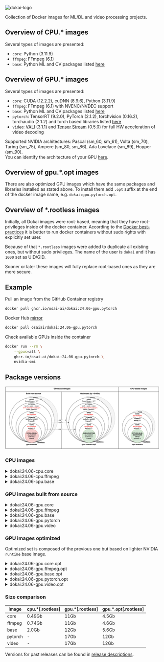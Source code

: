 ![dokai-logo](https://raw.githubusercontent.com/osai-ai/dokai/master/pics/dokai-logo.png)

Collection of Docker images for ML/DL and video processing projects.

## Overview of CPU.* images

Several types of images are presented:

* `core`: Python (3.11.9)
* `ffmpeg`: FFmpeg (6.1)
* `base`: Python ML and CV packages listed [here](requirements/pip/base.txt)

## Overview of GPU.* images

Several types of images are presented:

* `core`: CUDA (12.2.2), cuDNN (8.9.6), Python (3.11.9)
* `ffmpeg`: FFmpeg (6.1) with NVENC/NVDEC support
* `base`: Python ML and CV packages listed [here](requirements/pip/base.txt)
* `pytorch`: TensorRT (9.2.0), PyTorch (2.1.2), torchvision (0.16.2), torchaudio (2.1.2) and torch based libraries listed [here](requirements/pip/pytorch.txt)
* `video`: [VALI](https://github.com/RomanArzumanyan/VALI) (3.1.1) and [Tensor Stream](https://github.com/osai-ai/tensor-stream) (0.5.0) for full HW acceleration of video decoding 

Supported NVIDIA architectures: Pascal (sm_60, sm_61), Volta (sm_70), Turing (sm_75), Ampere (sm_80, sm_86), Ada Lovelace (sm_89), Hopper (sm_90).  
You can identify the architecture of your GPU [here](https://arnon.dk/matching-sm-architectures-arch-and-gencode-for-various-nvidia-cards/).

## Overview of gpu.*.opt images

There are also optimized GPU images which have the same packages and libraries installed as stated above.
To install them add `.opt` suffix at the end of the docker image name, e.g. `dokai:gpu.pytorch.opt`.

## Overview of *.rootless images

Initially, all Dokai images were root-based, meaning that they have root-privileges inside of the docker container.
According to the [Docker best-practices](https://docs.docker.com/build/building/best-practices/#user)
it is better to run docker containers without sudo rights with explicitly set user.

Because of that `*.rootless` images were added to duplicate all existing ones, but without sudo privileges.
The name of the user is `dokai` and it has `1000` set as UID/GID.

Sooner or later these images will fully replace root-based ones as they are more secure.

## Example

Pull an image from the GitHub Container registry
```bash
docker pull ghcr.io/osai-ai/dokai:24.06-gpu.pytorch
```

Docker Hub [mirror](https://hub.docker.com/r/osaiai/dokai/tags)
```bash
docker pull osaiai/dokai:24.06-gpu.pytorch
```

Check available GPUs inside the container
```bash
docker run --rm \
    --gpus=all \
    ghcr.io/osai-ai/dokai:24.06-gpu.pytorch \
    nvidia-smi
```

## Package versions

![img.png](pics/comparison.png)

### CPU images

<details><summary>dokai:24.06-cpu.core</summary>
<p>

[ghcr.io/osai-ai/dokai:24.06-cpu.core](https://github.com/osai-ai/dokai/pkgs/container/dokai)

Image based on `python:3.11.9-slim-bookworm` which includes:

- Debian Bookworm Operational System;
- Python 3.11.9;
- etc..

On top of that packages are installed, here's a brief description and purpose of each:

**Utilities:**
- **nano, vim, tmux** are text editors and terminal multiplexers used for editing files and managing terminal sessions.
- **unzip** is a utility used to decompress ZIP archives, commonly used for extracting files from compressed archives.
- **git** is a distributed version control system used for tracking changes in source code during software development.
- **wget, curl** are command-line tools used for downloading files from the internet, commonly used in scripts and automation tasks.
- **htop** is interactive system monitoring tool used for displaying system resource usage.
- **sysstat** collects and reports system performance statistics, including CPU, memory, and disk usage.

</p>
</details>

<details><summary>dokai:24.06-cpu.ffmpeg</summary>
<p>

[ghcr.io/osai-ai/dokai:24.06-cpu.ffmpeg](https://github.com/osai-ai/dokai/pkgs/container/dokai)

Image based on `dokai:24.06-cpu.core`:

Additionally, installed:

- FFmpeg (n6.1)

</p>
</details>

<details><summary>dokai:24.06-cpu.base</summary>
<p>

[ghcr.io/osai-ai/dokai:24.06-cpu.base](https://github.com/osai-ai/dokai/pkgs/container/dokai)

Image based on `dokai:24.06-cpu.ffmpeg`:

Additionally, installed:

- Python ML and CV packages: [requirements.txt](requirements/pip/base.txt)

</p>
</details>

### GPU images built from source

<details><summary>dokai:24.06-gpu.core</summary>
<p>

[ghcr.io/osai-ai/dokai:24.06-gpu.core](https://github.com/osai-ai/dokai/pkgs/container/dokai)

Image based on `nvidia/cuda:12.2.2-cudnn8-devel-ubuntu22.04` which includes:

- Ubuntu 22.04 Operational System;
- CUDA (12.2.2);
- cuDNN (8.9.6);
- NVCC;
- etc..

On top of that packages are installed, here's a brief description and purpose of each:

**Python (3.11.9):**
- **python3.11** is a programming language used for scripting and software development.
- **python3.11-dev** contains header files and development tools for building Python extensions.
- **python3.11-distutils** contains utilities for distributing and installing Python packages.
- **python3.11-tk** contains Tkinter, a GUI toolkit for Python.

**Builders, configurators and compilers:**
- **build-essential** package contains essential tools required for building software on Ubuntu, including compilers (gcc, g++, etc.) and build-related tools.
- **Yasm and nasm** are assemblers used for compiling assembly language code into machine-readable format, commonly used in building software.
- **Ninja** is a small build system that is fast and efficient, used as an alternative to GNU Make in some projects.
- **cmake** is a cross-platform build system generator used to control the software compilation process using simple platform-independent configuration files.
- **pkgconf** is a package configuration system used to help locate and configure libraries needed for building software.
- **gfortran** is a GNU Fortran compiler used for compiling Fortran code.
- **autoconf and libtool** are tools for generating configure scripts and managing software builds on various platforms.

**Utilities:**
- **nano, vim, tmux** are text editors and terminal multiplexers used for editing files and managing terminal sessions.
- **unzip** is a utility used to decompress ZIP archives, commonly used for extracting files from compressed archives.
- **git** is a distributed version control system used for tracking changes in source code during software development.
- **wget, curl** are command-line tools used for downloading files from the internet, commonly used in scripts and automation tasks.
- **htop and nvtop** are interactive system monitoring tools used for displaying system resource usage.
- **sysstat** collects and reports system performance statistics, including CPU, memory, and disk usage.

**Libraries:**
- **libsm6, libxext6, libxrender1, libgl1-mesa-glx** libraries for X Window System used for rendering graphics and managing graphical applications.
- **libtcmalloc-minimal4** is a memory allocation library, providing optimized memory management functions.
- **libx264-dev** is a library for encoding H.264 video streams.
- **libsndfile1** is a library for reading and writing audio files.
- **libssl-dev** is a development package for OpenSSL, providing cryptographic functions.
- **libpng-dev and libjpeg-dev** are development libraries for handling PNG and JPEG image formats, respectively.
- **libmp3lame-dev** is a development library for encoding and decoding MP3 audio files.
- **liblapack-dev** is a library for numerical linear algebra functions.
- **libopenblas-dev** is an optimized BLAS (Basic Linear Algebra Subprograms) library.

</p>
</details>

<details><summary>dokai:24.06-gpu.ffmpeg</summary>
<p>

[ghcr.io/osai-ai/dokai:24.06-gpu.ffmpeg](https://github.com/osai-ai/dokai/pkgs/container/dokai)

Image based on `dokai:24.06-gpu.core`:

Additionally, installed:

- FFmpeg (n6.1)
- nv-codec-headers (n12.1.14.0)

</p>
</details>

<details><summary>dokai:24.06-gpu.base</summary>
<p>

[ghcr.io/osai-ai/dokai:24.06-gpu.base](https://github.com/osai-ai/dokai/pkgs/container/dokai)

Image based on `dokai:24.06-gpu.ffmpeg`:

Additionally, installed:

- Python ML and CV packages: [requirements.txt](requirements/pip/base.txt)

</p>
</details>

<details><summary>dokai:24.06-gpu.pytorch</summary>
<p>

[ghcr.io/osai-ai/dokai:24.06-gpu.pytorch](https://github.com/osai-ai/dokai/pkgs/container/dokai)

Image based on `dokai:24.06-gpu.base`.

Additionally, installed:

- TensorRT (9.2.0)
- MAGMA (2.7.1)
- Pytorch-related packages: [requirements.txt](requirements/pip/pytorch.txt)

</p>
</details>

<details><summary>dokai:24.06-gpu.video</summary>
<p>

[ghcr.io/osai-ai/dokai:24.06-gpu.video](https://github.com/osai-ai/dokai/pkgs/container/dokai)

Image based on `dokai:24.06-gpu.pytorch`.

Additionally, installed:

- VideoProcessingFramework==2.0.0 (source, v2.0.0)  
- tensor-stream==0.5.0 (source, 0.5.0)

</p>
</details>

### GPU images optimized

Optimized set is composed of the previous one but based on lighter NVIDIA `runtime` base image.  

<details><summary>dokai:24.06-gpu.core.opt</summary>
<p>

[ghcr.io/osai-ai/dokai:24.06-gpu.core.opt](https://github.com/osai-ai/dokai/pkgs/container/dokai)

Image based on `nvidia/cuda:12.2.2-cudnn8-runtime-ubuntu22.04` and includes the same
additionally installed packages as `dokai:24.06-gpu.core`.

</p>
</details>


<details><summary>dokai:24.06-gpu.ffmpeg.opt</summary>
<p>

[ghcr.io/osai-ai/dokai:24.06-gpu.ffmpeg.opt](https://github.com/osai-ai/dokai/pkgs/container/dokai)

Image based on `dokai:24.06-gpu.core.opt` and includes the same
additionally installed packages as `dokai:24.06-gpu.ffmpeg`.

</p>
</details>


<details><summary>dokai:24.06-gpu.base.opt</summary>
<p>

[ghcr.io/osai-ai/dokai:24.06-gpu.base.opt](https://github.com/osai-ai/dokai/pkgs/container/dokai)

Image based on `dokai:24.06-gpu.ffmpeg.opt`  and includes the same
additionally installed packages as `dokai:24.06-gpu.base`.

</p>
</details>


<details><summary>dokai:24.06-gpu.pytorch.opt</summary>
<p>

[ghcr.io/osai-ai/dokai:24.06-gpu.pytorch.opt](https://github.com/osai-ai/dokai/pkgs/container/dokai)

Image based on `dokai:24.06-gpu.base.opt`  and includes the same
additionally installed packages as `dokai:24.06-gpu.pytorch`.

</p>
</details>


<details><summary>dokai:24.06-gpu.video.opt</summary>
<p>

[ghcr.io/osai-ai/dokai:24.06-gpu.video.opt](https://github.com/osai-ai/dokai/pkgs/container/dokai)

Image based on `dokai:24.06-gpu.pytorch.opt`  and includes the same
additionally installed packages as `dokai:24.06-gpu.video`.

</p>
</details>

### Size comparison

| Image   | cpu.*\[.rootless\] | gpu.*\[.rootless\] | gpu.*.opt\[.rootless\] |
|---------|--------------------|--------------------|------------------------|
| core    | 0.49Gb             | 11Gb               | 4.5Gb                  |
| ffmpeg  | 0.74Gb             | 11Gb               | 4.6Gb                  |
| base    | 2.0Gb              | 12Gb               | 5.6Gb                  |
| pytorch | -                  | 17Gb               | 12Gb                   |
| video   | -                  | 17Gb               | 12Gb                   |

Versions for past releases can be found in [release descriptions](https://github.com/osai-ai/dokai/releases).
